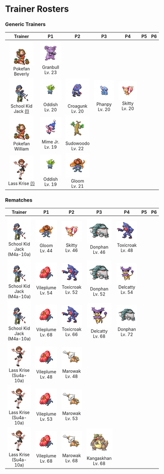 # Trainer Rosters

### Generic Trainers

| Trainer | P1 | P2 | P3 | P4 | P5 | P6 |
|:-------:|:--:|:--:|:--:|:--:|:--:|:--:|
| ![Pokefan Beverly](../../assets/trainers/pokefan.png "Pokefan Beverly")<br>Pokefan Beverly | ![Granbull](../../assets/sprites/granbull/front.gif "Granbull")<br>Granbull<br>Lv. 23 |
| ![School Kid Jack (!)](../../assets/trainers/school_kid.png "School Kid Jack (!)")<br>School Kid Jack [(!)](#rematches) | ![Oddish](../../assets/sprites/oddish/front.gif "Oddish")<br>Oddish<br>Lv. 20 | ![Croagunk](../../assets/sprites/croagunk/front.gif "Croagunk")<br>Croagunk<br>Lv. 20 | ![Phanpy](../../assets/sprites/phanpy/front.gif "Phanpy")<br>Phanpy<br>Lv. 20 | ![Skitty](../../assets/sprites/skitty/front.gif "Skitty")<br>Skitty<br>Lv. 20 |
| ![Pokefan William](../../assets/trainers/pokefan.png "Pokefan William")<br>Pokefan William | ![Mime Jr.](../../assets/sprites/mime-jr/front.gif "Mime Jr.")<br>Mime Jr.<br>Lv. 19 | ![Sudowoodo](../../assets/sprites/sudowoodo/front.gif "Sudowoodo")<br>Sudowoodo<br>Lv. 22 |
| ![Lass Krise (!)](../../assets/trainers/lass.png "Lass Krise (!)")<br>Lass Krise [(!)](#rematches) | ![Oddish](../../assets/sprites/oddish/front.gif "Oddish")<br>Oddish<br>Lv. 19 | ![Gloom](../../assets/sprites/gloom/front.gif "Gloom")<br>Gloom<br>Lv. 21 |


### Rematches

| Trainer | P1 | P2 | P3 | P4 | P5 | P6 |
|:-------:|:--:|:--:|:--:|:--:|:--:|:--:|
| ![School Kid Jack (M4a-10a)](../../assets/trainers/school_kid.png "School Kid Jack (M4a-10a)")<br>School Kid Jack (M4a-10a) | ![Gloom](../../assets/sprites/gloom/front.gif "Gloom")<br>Gloom<br>Lv. 44 | ![Skitty](../../assets/sprites/skitty/front.gif "Skitty")<br>Skitty<br>Lv. 46 | ![Donphan](../../assets/sprites/donphan/front.gif "Donphan")<br>Donphan<br>Lv. 46 | ![Toxicroak](../../assets/sprites/toxicroak/front.gif "Toxicroak")<br>Toxicroak<br>Lv. 48 |
| ![School Kid Jack (M4a-10a)](../../assets/trainers/school_kid.png "School Kid Jack (M4a-10a)")<br>School Kid Jack (M4a-10a) | ![Vileplume](../../assets/sprites/vileplume/front.gif "Vileplume")<br>Vileplume<br>Lv. 54 | ![Toxicroak](../../assets/sprites/toxicroak/front.gif "Toxicroak")<br>Toxicroak<br>Lv. 52 | ![Donphan](../../assets/sprites/donphan/front.gif "Donphan")<br>Donphan<br>Lv. 52 | ![Delcatty](../../assets/sprites/delcatty/front.gif "Delcatty")<br>Delcatty<br>Lv. 54 |
| ![School Kid Jack (M4a-10a)](../../assets/trainers/school_kid.png "School Kid Jack (M4a-10a)")<br>School Kid Jack (M4a-10a) | ![Vileplume](../../assets/sprites/vileplume/front.gif "Vileplume")<br>Vileplume<br>Lv. 68 | ![Toxicroak](../../assets/sprites/toxicroak/front.gif "Toxicroak")<br>Toxicroak<br>Lv. 66 | ![Delcatty](../../assets/sprites/delcatty/front.gif "Delcatty")<br>Delcatty<br>Lv. 68 | ![Donphan](../../assets/sprites/donphan/front.gif "Donphan")<br>Donphan<br>Lv. 72 |
| ![Lass Krise (Su4a-10a)](../../assets/trainers/lass.png "Lass Krise (Su4a-10a)")<br>Lass Krise (Su4a-10a) | ![Vileplume](../../assets/sprites/vileplume/front.gif "Vileplume")<br>Vileplume<br>Lv. 48 | ![Marowak](../../assets/sprites/marowak/front.gif "Marowak")<br>Marowak<br>Lv. 48 |
| ![Lass Krise (Su4a-10a)](../../assets/trainers/lass.png "Lass Krise (Su4a-10a)")<br>Lass Krise (Su4a-10a) | ![Vileplume](../../assets/sprites/vileplume/front.gif "Vileplume")<br>Vileplume<br>Lv. 53 | ![Marowak](../../assets/sprites/marowak/front.gif "Marowak")<br>Marowak<br>Lv. 53 |
| ![Lass Krise (Su4a-10a)](../../assets/trainers/lass.png "Lass Krise (Su4a-10a)")<br>Lass Krise (Su4a-10a) | ![Vileplume](../../assets/sprites/vileplume/front.gif "Vileplume")<br>Vileplume<br>Lv. 68 | ![Marowak](../../assets/sprites/marowak/front.gif "Marowak")<br>Marowak<br>Lv. 68 | ![Kangaskhan](../../assets/sprites/kangaskhan/front.gif "Kangaskhan")<br>Kangaskhan<br>Lv. 68 |

